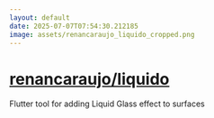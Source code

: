 ```yaml
---
layout: default
date: 2025-07-07T07:54:30.212185
image: assets/renancaraujo_liquido_cropped.png
---
```


# [renancaraujo/liquido](https://github.com/renancaraujo/liquido)

Flutter tool for adding Liquid Glass effect to surfaces
